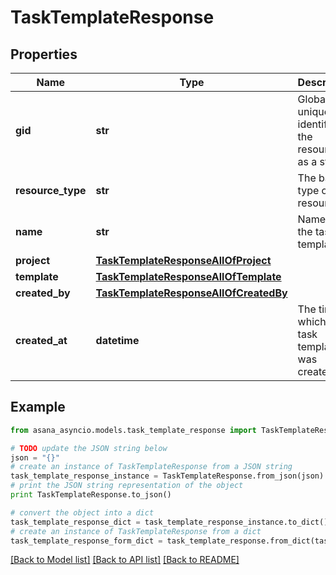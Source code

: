 # TaskTemplateResponse


## Properties

Name | Type | Description | Notes
------------ | ------------- | ------------- | -------------
**gid** | **str** | Globally unique identifier of the resource, as a string. | [optional] [readonly] 
**resource_type** | **str** | The base type of this resource. | [optional] [readonly] 
**name** | **str** | Name of the task template. | [optional] 
**project** | [**TaskTemplateResponseAllOfProject**](TaskTemplateResponseAllOfProject.md) |  | [optional] 
**template** | [**TaskTemplateResponseAllOfTemplate**](TaskTemplateResponseAllOfTemplate.md) |  | [optional] 
**created_by** | [**TaskTemplateResponseAllOfCreatedBy**](TaskTemplateResponseAllOfCreatedBy.md) |  | [optional] 
**created_at** | **datetime** | The time at which this task template was created. | [optional] 

## Example

```python
from asana_asyncio.models.task_template_response import TaskTemplateResponse

# TODO update the JSON string below
json = "{}"
# create an instance of TaskTemplateResponse from a JSON string
task_template_response_instance = TaskTemplateResponse.from_json(json)
# print the JSON string representation of the object
print TaskTemplateResponse.to_json()

# convert the object into a dict
task_template_response_dict = task_template_response_instance.to_dict()
# create an instance of TaskTemplateResponse from a dict
task_template_response_form_dict = task_template_response.from_dict(task_template_response_dict)
```
[[Back to Model list]](../README.md#documentation-for-models) [[Back to API list]](../README.md#documentation-for-api-endpoints) [[Back to README]](../README.md)


